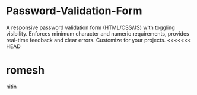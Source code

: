 # Password-Validation-Form
A responsive password validation form (HTML/CSS/JS) with toggling visibility. Enforces minimum character and numeric requirements, provides real-time feedback and clear errors. Customize for your projects.
<<<<<<< HEAD


romesh
=======
nitin

